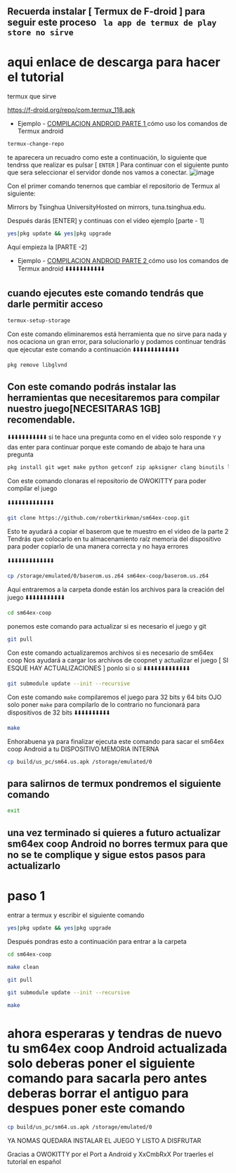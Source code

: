 ## Recuerda instalar [ Termux de F-droid ] para seguir este proceso ` la app de termux de play store no sirve` 

# aqui enlace de descarga para hacer el tutorial

termux que sirve 

https://f-droid.org/repo/com.termux_118.apk

* Ejemplo - [COMPILACION ANDROID PARTE 1 ](https://youtu.be/qPx6AOsRWNw) cómo uso los comandos de Termux android

```bash
termux-change-repo
```
te aparecera un recuadro como este a continuación, lo siguiente que tendrss que realizar es 
pulsar [ `ENTER` ] Para continuar con el siguiente punto que sera seleccionar el servidor donde nos vamos a conectar.
![image](https://cdn.discordapp.com/attachments/1118222325054181457/1119162505613283459/207103623-82f57c13-c0c9-486b-b3bc-529ff13e4e3a.png)
 

Con el primer comando tenernos que cambiar el repositorio de Termux al siguiente: 

Mirrors by Tsinghua UniversityHosted on mirrors, tuna.tsinghua.edu.

Después darás [ENTER] y continuas con el vídeo ejemplo [parte - 1]

```bash
yes|pkg update && yes|pkg upgrade
```


Aquí empieza la [PARTE -2]
* Ejemplo - [COMPILACION ANDROID PARTE 2 ](https://youtu.be/nJFD_KKfXpA) cómo uso los comandos de Termux android
⬇️⬇️⬇️⬇️⬇️⬇️⬇️⬇️⬇️⬇️⬇️
## cuando ejecutes este comando tendrás que darle permitir acceso

```bash
termux-setup-storage
```

Con este comando eliminaremos está herramienta que no sirve para nada y nos ocaciona un gran error, para solucionarlo y podamos continuar tendrás que ejecutar este comando a continuación
⬇️⬇️⬇️⬇️⬇️⬇️⬇️⬇️⬇️⬇️⬇️⬇️⬇️

```bash
pkg remove libglvnd
```
## Con este comando podrás instalar las herramientas que necesitaremos para compilar nuestro juego[NECESITARAS 1GB] recomendable.
⬇️⬇️⬇️⬇️⬇️⬇️⬇️⬇️⬇️⬇️⬇️
 si te hace una pregunta como en el video solo responde `Y` y das enter para continuar porque este comando de abajo te hara una pregunta 

```bash
pkg install git wget make python getconf zip apksigner clang binutils libglvnd-dev aapt which
```

Con este comando clonaras el repositorio de OWOKITTY para poder compilar el juego

⬇️⬇️⬇️⬇️⬇️⬇️⬇️⬇️⬇️⬇️⬇️⬇️⬇️

```bash
git clone https://github.com/robertkirkman/sm64ex-coop.git
```

Esto te ayudará a copiar el baserom que te muestro en el video de la parte 2
Tendrás que colocarlo en tu almacenamiento raíz memoria del dispositivo para poder copiarlo de una manera correcta y no haya errores 

⬇️⬇️⬇️⬇️⬇️⬇️⬇️⬇️⬇️⬇️⬇️⬇️⬇️

```bash
cp /storage/emulated/0/baserom.us.z64 sm64ex-coop/baserom.us.z64
```
Aquí entraremos a la carpeta donde están los archivos para la creación del juego
⬇️⬇️⬇️⬇️⬇️⬇️⬇️⬇️⬇️⬇️⬇️

```bash
cd sm64ex-coop
```
ponemos este comando para actualizar si es necesario el juego y git 

```bash
git pull
```
Con este comando actualizaremos archivos si es necesario de sm64ex coop
Nos ayudará a cargar los archivos de coopnet y actualizar el juego [ SI ESQUE HAY ACTUALIZACIONES ] ponlo si o si
⬇️⬇️⬇️⬇️⬇️⬇️⬇️⬇️⬇️⬇️⬇️⬇️⬇️

```bash
git submodule update --init --recursive
```
Con este comando `make` compilaremos el juego para 32 bits y 64 bits OJO solo poner `make` para compilarlo de lo contrario no funcionará para dispositivos de 32 bits ⬇️⬇️⬇️⬇️⬇️⬇️⬇️⬇️⬇️⬇️

```bash
make
```

Enhorabuena ya para finalizar ejecuta este comando para sacar el sm64ex coop Android a tu DISPOSITIVO MEMORIA INTERNA

```bash
cp build/us_pc/sm64.us.apk /storage/emulated/0
```

## para salirnos de termux pondremos el siguiente comando 
```bash
exit
```

## una vez terminado si quieres a futuro actualizar sm64ex coop Android no borres termux para que no se te complique y sigue estos pasos para actualizarlo

# paso 1

entrar a termux y escribir el siguiente comando

```bash
yes|pkg update && yes|pkg upgrade
```

Después pondras esto a continuación para entrar a la carpeta 

```bash
cd sm64ex-coop
```

```bash
make clean
```

```bash
git pull
```

```bash
git submodule update --init --recursive
```

```bash
make
```

# ahora esperaras y tendras de nuevo tu sm64ex coop Android actualizada solo deberas poner el siguiente comando para sacarla pero antes deberas borrar el antiguo para despues poner este comando

```bash
cp build/us_pc/sm64.us.apk /storage/emulated/0
```



YA NOMAS QUEDARA INSTALAR EL JUEGO Y LISTO A DISFRUTAR


Gracias a OWOKITTY por el Port a Android y XxCmbRxX Por traerles el tutorial en español

